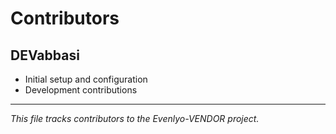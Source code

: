 # Contributors

## DEVabbasi
- Initial setup and configuration
- Development contributions

---
*This file tracks contributors to the Evenlyo-VENDOR project.*
